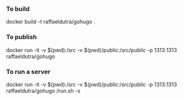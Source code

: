 ### To build
docker build -t raffaeldutra/gohugo .


### To publish
docker run -it -v $(pwd):/src -v $(pwd)/public:/src/public -p 1313:1313 raffaeldutra/gohugo

### To run a server
docker run -it -v $(pwd):/src -v $(pwd)/public:/src/public -p 1313:1313 raffaeldutra/gohugo /run.sh -s
